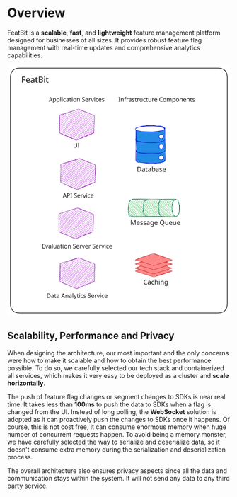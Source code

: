 # Overview

FeatBit is a **scalable**, **fast**, and **lightweight** feature management platform designed for businesses of all
sizes. It provides robust feature flag management with real-time updates and comprehensive analytics capabilities.

![](../tech-stack/assets/architecture-overview.svg)

## Scalability, Performance and Privacy

When designing the architecture, our most important and the only concerns were how to make it scalable and how to obtain
the best performance possible. To do so, we carefully selected our tech stack and containerized all services, which
makes it very easy to be deployed as a cluster and **scale horizontally**.

The push of feature flag changes or segment changes to SDKs is near real time. It takes less than **100ms** to push the
data to SDKs when a flag is changed from the UI. Instead of long polling, the **WebSocket** solution is adopted as it can
proactively push the changes to SDKs once it happens. Of course, this is not cost free, it can consume enormous memory
when huge number of concurrent requests happen. To avoid being a memory monster, we have carefully selected the way to
serialize and deserialize data, so it doesn't consume extra memory during the serialization and deserialization process.

The overall architecture also ensures privacy aspects since all the data and communication stays within the system. It
will not send any data to any third party service.